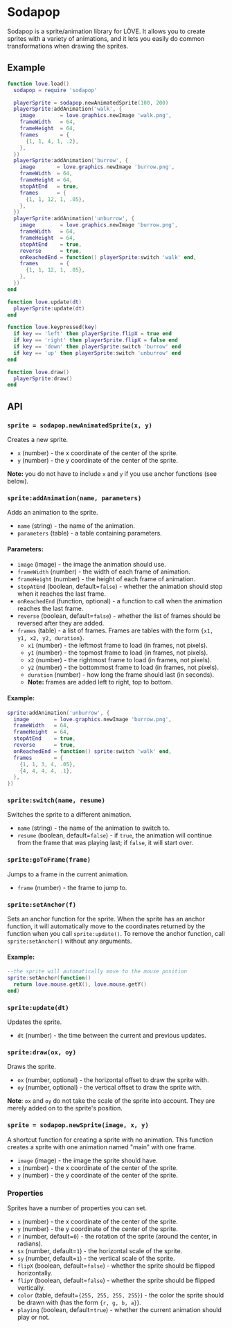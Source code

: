 Sodapop
=======
Sodapop is a sprite/animation library for LÖVE. It allows you to create sprites with a variety of animations, and it lets you easily do common transformations when drawing the sprites.

Example
-------
```lua
function love.load()
  sodapop = require 'sodapop'

  playerSprite = sodapop.newAnimatedSprite(100, 200)
  playerSprite:addAnimation('walk', {
    image        = love.graphics.newImage 'walk.png',
    frameWidth   = 64,
    frameHeight  = 64,
    frames       = {
      {1, 1, 4, 1, .2},
    },
  })
  playerSprite:addAnimation('burrow', {
    image       = love.graphics.newImage 'burrow.png',
    frameWidth  = 64,
    frameHeight = 64,
    stopAtEnd   = true,
    frames      = {
      {1, 1, 12, 1, .05},
    },
  })
  playerSprite:addAnimation('unburrow', {
    image        = love.graphics.newImage 'burrow.png',
    frameWidth   = 64,
    frameHeight  = 64,
    stopAtEnd    = true,
    reverse      = true,
    onReachedEnd = function() playerSprite:switch 'walk' end,
    frames       = {
      {1, 1, 12, 1, .05},
    },
  })
end

function love.update(dt)
  playerSprite:update(dt)
end

function love.keypressed(key)
  if key == 'left' then playerSprite.flipX = true end
  if key == 'right' then playerSprite.flipX = false end
  if key == 'down' then playerSprite:switch 'burrow' end
  if key == 'up' then playerSprite:switch 'unburrow' end
end

function love.draw()
  playerSprite:draw()
end
```

API
---
### `sprite = sodapop.newAnimatedSprite(x, y)`

Creates a new sprite.
- `x` (number) - the x coordinate of the center of the sprite.
- `y` (number) - the y coordinate of the center of the sprite.

**Note:** you do not have to include `x` and `y` if you use anchor functions (see below).

### `sprite:addAnimation(name, parameters)`

Adds an animation to the sprite.
- `name` (string) - the name of the animation.
- `parameters` (table) - a table containing parameters.

#### Parameters:
- `image` (image) - the image the animation should use.
- `frameWidth` (number) - the width of each frame of animation.
- `frameHeight` (number) - the height of each frame of animation.
- `stopAtEnd` (boolean, default=`false`) - whether the animation should stop when it reaches the last frame.
- `onReachedEnd` (function, optional) - a function to call when the animation reaches the last frame.
- `reverse` (boolean, default=`false`) - whether the list of frames should be reversed after they are added.
- `frames` (table) - a list of frames. Frames are tables with the form `{x1, y1, x2, y2, duration}`.
  - `x1` (number) - the leftmost frame to load (in frames, not pixels).
  - `y1` (number) - the topmost frame to load (in frames, not pixels).
  - `x2` (number) - the rightmost frame to load (in frames, not pixels).
  - `y2` (number) - the bottommost frame to load (in frames, not pixels).
  - `duration` (number) - how long the frame should last (in seconds).
  - **Note:** frames are added left to right, top to bottom.

#### Example:
```lua
sprite:addAnimation('unburrow', {
  image        = love.graphics.newImage 'burrow.png',
  frameWidth   = 64,
  frameHeight  = 64,
  stopAtEnd    = true,
  reverse      = true,
  onReachedEnd = function() sprite:switch 'walk' end,
  frames       = {
    {1, 1, 3, 4, .05},
    {4, 4, 4, 4, .1},
  },
})
```

### `sprite:switch(name, resume)`

Switches the sprite to a different animation.
- `name` (string) - the name of the animation to switch to.
- `resume` (boolean, default=`false`) - if `true`, the animation will continue from the frame that was playing last; if `false`, it will start over.

### `sprite:goToFrame(frame)`

Jumps to a frame in the current animation.
- `frame` (number) - the frame to jump to.

### `sprite:setAnchor(f)`

Sets an anchor function for the sprite. When the sprite has an anchor function, it will automatically move to the coordinates returned by the function when you call `sprite:update()`. To remove the anchor function, call `sprite:setAnchor()` without any arguments.

#### Example:
```lua
--the sprite will automatically move to the mouse position
sprite:setAnchor(function()
  return love.mouse.getX(), love.mouse.getY()
end)
```

### `sprite:update(dt)`

Updates the sprite.
- `dt` (number) - the time between the current and previous updates.

### ` sprite:draw(ox, oy) `

Draws the sprite.
- `ox` (number, optional) - the horizontal offset to draw the sprite with.
- `oy` (number, optional) - the vertical offset to draw the sprite with.

__Note__: `ox` and `oy` do not take the scale of the sprite into account. They are merely added on to the sprite's position.

### `sprite = sodapop.newSprite(image, x, y)`

A shortcut function for creating a sprite with no animation. This function creates a sprite with one animation named "main" with one frame.
- `image` (image) - the image the sprite should have.
- `x` (number) - the x coordinate of the center of the sprite.
- `y` (number) - the y coordinate of the center of the sprite.

### Properties
Sprites have a number of properties you can set.
- `x` (number) - the x coordinate of the center of the sprite.
- `y` (number) - the y coordinate of the center of the sprite.
- `r` (number, default=`0`) - the rotation of the sprite (around the center, in radians).
- `sx` (number, default=`1`) - the horizontal scale of the sprite.
- `sy` (number, default=`1`) - the vertical scale of the sprite.
- `flipX` (boolean, default=`false`) - whether the sprite should be flipped horizontally.
- `flipY` (boolean, default=`false`) - whether the sprite should be flipped vertically.
- `color` (table, default=`{255, 255, 255, 255}`) - the color the sprite should be drawn with (has the form `{r, g, b, a}`).
- `playing` (boolean, default=`true`) - whether the current animation should play or not.
